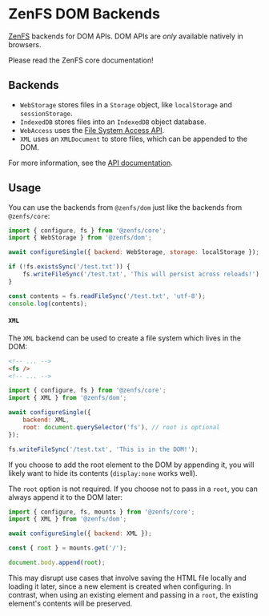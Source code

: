 # ZenFS DOM Backends

[ZenFS](https://github.com/zen-fs/core) backends for DOM APIs. DOM APIs are _only_ available natively in browsers.

Please read the ZenFS core documentation!

## Backends

- `WebStorage` stores files in a `Storage` object, like `localStorage` and `sessionStorage`.
- `IndexedDB` stores files into an `IndexedDB` object database.
- `WebAccess` uses the [File System Access API](https://developer.mozilla.org/Web/API/File_System_API).
- `XML` uses an `XMLDocument` to store files, which can be appended to the DOM.

For more information, see the [API documentation](https://zen-fs.github.io/dom).

## Usage

You can use the backends from `@zenfs/dom` just like the backends from `@zenfs/core`:

```js
import { configure, fs } from '@zenfs/core';
import { WebStorage } from '@zenfs/dom';

await configureSingle({ backend: WebStorage, storage: localStorage });

if (!fs.existsSync('/test.txt')) {
	fs.writeFileSync('/test.txt', 'This will persist across reloads!');
}

const contents = fs.readFileSync('/test.txt', 'utf-8');
console.log(contents);
```

#### `XML`

The `XML` backend can be used to create a file system which lives in the DOM:

```html
<!-- ... -->
<fs />
<!-- ... -->
```

```js
import { configure, fs } from '@zenfs/core';
import { XML } from '@zenfs/dom';

await configureSingle({
	backend: XML,
	root: document.querySelector('fs'), // root is optional
});

fs.writeFileSync('/test.txt', 'This is in the DOM!');
```

If you choose to add the root element to the DOM by appending it, you will likely want to hide its contents (`display:none` works well).

The `root` option is not required. If you choose not to pass in a `root`, you can always append it to the DOM later:

```js
import { configure, fs, mounts } from '@zenfs/core';
import { XML } from '@zenfs/dom';

await configureSingle({ backend: XML });

const { root } = mounts.get('/');

document.body.append(root);
```

This may disrupt use cases that involve saving the HTML file locally and loading it later, since a new element is created when configuring. In contrast, when using an existing element and passing in a `root`, the existing element's contents will be preserved.

